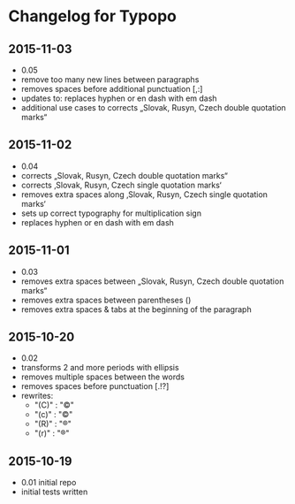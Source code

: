 # Changelog for Typopo

## 2015-11-03
 * 0.05
 * remove too many new lines between paragraphs
 * removes spaces before additional punctuation [,:]
 * updates to: replaces hyphen or en dash with em dash
 * additional use cases to corrects „Slovak, Rusyn, Czech double quotation marks“

## 2015-11-02
 * 0.04
 * corrects „Slovak, Rusyn, Czech double quotation marks“
 * corrects ‚Slovak, Rusyn, Czech single quotation marks‘
 * removes extra spaces along ‚Slovak, Rusyn, Czech single quotation marks‘
 * sets up correct typography for multiplication sign
 * replaces hyphen or en dash with em dash

## 2015-11-01
 * 0.03
 * removes extra spaces between „Slovak, Rusyn, Czech double quotation marks“
 * removes extra spaces between parentheses ()
 * removes extra spaces & tabs at the beginning of the paragraph

## 2015-10-20
 * 0.02
 * transforms 2 and more periods with ellipsis
 * removes multiple spaces between the words
 * removes spaces before punctuation [.!?]
 * rewrites:
    * "(C)" : "©"
    * "(c)" : "©"
    * "(R)" : "®"
    * "(r)" : "®"


## 2015-10-19
 * 0.01 initial repo
 * initial tests written

